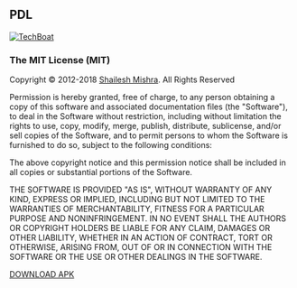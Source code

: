 ## PDL

[![TechBoat](https://cdn.shopify.com/s/files/1/0002/7380/9417/files/diamond-cut.png?15795751203797393736)](https://github.com/techboat/)



### The MIT License (MIT)

Copyright © 2012-2018 [Shailesh Mishra](https://github.com/mshaileshr/). All Rights Reserved

Permission is hereby granted, free of charge, to any person obtaining a copy of this software and associated documentation files (the "Software"), to deal in the Software without restriction, including without limitation the rights to use, copy, modify, merge, publish, distribute, sublicense, and/or sell copies of the Software, and to permit persons to whom the Software is furnished to do so, subject to the following conditions:

The above copyright notice and this permission notice shall be included in all copies or substantial portions of the Software.

THE SOFTWARE IS PROVIDED "AS IS", WITHOUT WARRANTY OF ANY KIND, EXPRESS OR IMPLIED, 
INCLUDING BUT NOT LIMITED TO THE WARRANTIES OF MERCHANTABILITY, 
FITNESS FOR A PARTICULAR PURPOSE AND NONINFRINGEMENT. 
IN NO EVENT SHALL THE AUTHORS OR COPYRIGHT HOLDERS 
BE LIABLE FOR ANY CLAIM, DAMAGES OR OTHER LIABILITY, 
WHETHER IN AN ACTION OF CONTRACT, TORT OR OTHERWISE, ARISING FROM, 
OUT OF OR IN CONNECTION WITH THE SOFTWARE OR THE USE OR OTHER DEALINGS IN THE SOFTWARE.


[DOWNLOAD APK](https://drive.google.com/file/d/1m9N_dWbiITW6QzMqX1DqxnfmXmMM0uSD/view?usp=sharing)
